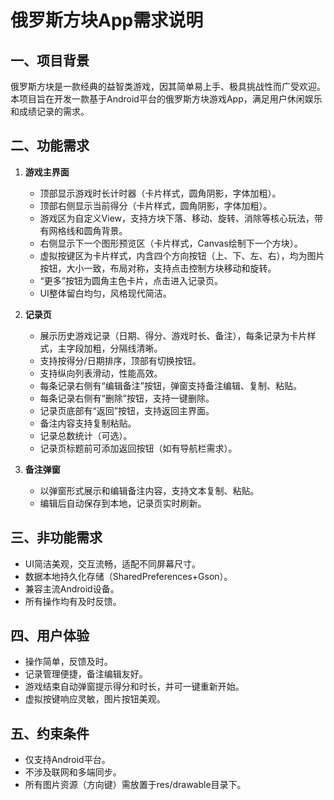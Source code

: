 # 俄罗斯方块App需求说明

## 一、项目背景
俄罗斯方块是一款经典的益智类游戏，因其简单易上手、极具挑战性而广受欢迎。本项目旨在开发一款基于Android平台的俄罗斯方块游戏App，满足用户休闲娱乐和成绩记录的需求。

## 二、功能需求
1. **游戏主界面**
   - 顶部显示游戏时长计时器（卡片样式，圆角阴影，字体加粗）。
   - 顶部右侧显示当前得分（卡片样式，圆角阴影，字体加粗）。
   - 游戏区为自定义View，支持方块下落、移动、旋转、消除等核心玩法，带有网格线和圆角背景。
   - 右侧显示下一个图形预览区（卡片样式，Canvas绘制下一个方块）。
   - 虚拟按键区为卡片样式，内含四个方向按钮（上、下、左、右），均为图片按钮，大小一致，布局对称，支持点击控制方块移动和旋转。
   - “更多”按钮为圆角主色卡片，点击进入记录页。
   - UI整体留白均匀，风格现代简洁。

2. **记录页**
   - 展示历史游戏记录（日期、得分、游戏时长、备注），每条记录为卡片样式，主字段加粗，分隔线清晰。
   - 支持按得分/日期排序，顶部有切换按钮。
   - 支持纵向列表滑动，性能高效。
   - 每条记录右侧有“编辑备注”按钮，弹窗支持备注编辑、复制、粘贴。
   - 每条记录右侧有“删除”按钮，支持一键删除。
   - 记录页底部有“返回”按钮，支持返回主界面。
   - 备注内容支持复制粘贴。
   - 记录总数统计（可选）。
   - 记录页标题前可添加返回按钮（如有导航栏需求）。

3. **备注弹窗**
   - 以弹窗形式展示和编辑备注内容，支持文本复制、粘贴。
   - 编辑后自动保存到本地，记录页实时刷新。

## 三、非功能需求
- UI简洁美观，交互流畅，适配不同屏幕尺寸。
- 数据本地持久化存储（SharedPreferences+Gson）。
- 兼容主流Android设备。
- 所有操作均有及时反馈。

## 四、用户体验
- 操作简单，反馈及时。
- 记录管理便捷，备注编辑友好。
- 游戏结束自动弹窗提示得分和时长，并可一键重新开始。
- 虚拟按键响应灵敏，图片按钮美观。

## 五、约束条件
- 仅支持Android平台。
- 不涉及联网和多端同步。
- 所有图片资源（方向键）需放置于res/drawable目录下。 